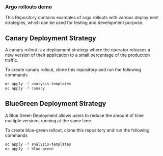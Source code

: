 ### Argo rollouts demo

This Repository contains examples of argo rollouts with various deployment strategies, which can be used for testing and development purpose.




## Canary Deployment Strategy 
A canary rollout is a deployment strategy where the operator releases a new version of their application to a small percentage of the production traffic.

To create canary rollout, clone this repository and run the following commands

```bash
oc apply -f analysis-templates
oc apply -f canary
```



## BlueGreen Deployment Strategy

A Blue Green Deployment allows users to reduce the amount of time multiple versions running at the same time.



To create blue-green rollout, clone this repository and run the following commands

```bash
oc apply -f analysis-templates
oc apply -f blue-green
```
